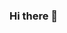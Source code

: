### Hi there 👋

<!-- <div>
<a href="https://github.com/jpgutti">
<img height="180em" src="https://github-readme-stats.vercel.app/api?username=jpgutti&show_icons=true&theme=dracula&include_all_commits=true&count_private=true"/>
</div> -->

<!--
**jpgutti/jpgutti** is a ✨ _special_ ✨ repository because its `README.md` (this file) appears on your GitHub profile.

Here are some ideas to get you started:

- 🔭 I’m currently working on ...
- 🌱 I’m currently learning ...
- 👯 I’m looking to collaborate on ...
- 🤔 I’m looking for help with ...
- 💬 Ask me about ...
- 📫 How to reach me: ...
- 😄 Pronouns: ...
- ⚡ Fun fact: ...
-->
